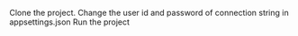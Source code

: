 Clone the project.
Change the user id and password of connection string in appsettings.json
Run the project

